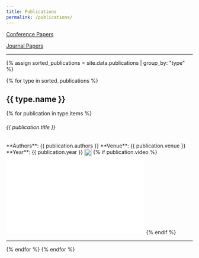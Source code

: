 ```yaml
---
title: Publications
permalink: /publications/
---
```


<a href="https://apollo-lab-yale.github.io/publications/#conference"> Conference Papers </a>

<a href="https://apollo-lab-yale.github.io/publications/#journal"> Journal Papers </a>

<hr>

{% assign sorted_publications = site.data.publications | group_by: "type" %}

{% for type in sorted_publications %}
## {{ type.name }}
{% for publication in type.items %}
  <h6 id="{{ publication.title | slugify }}">{{ publication.title }}</h6>
  **Authors**: {{ publication.authors }}  
  **Venue**: {{ publication.venue }}  
  **Year**: {{ publication.year }}  
  <a href="{{ publication.link }}" target="_blank" style="display: inline-block; vertical-align: middle;">
    <img src="https://upload.wikimedia.org/wikipedia/commons/8/87/PDF_file_icon.svg" alt="PDF" width="20" height="20" style="vertical-align: middle;" />
  </a>
  {% if publication.video %}
  <iframe width="374" height="210" src="{{ publication.video }}" frameborder="0" allowfullscreen></iframe>
  {% endif %}
  <hr>
{% endfor %}
{% endfor %}

